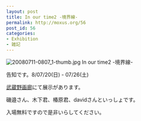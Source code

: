 ```yaml
---
layout: post
title: In our time2 -境界線-
permalink: http://moxus.org/56
post_id: 56
categories: 
- Exhibition
- 雑記
---
```


![20080711-0807_1-thumb.jpg](/images/20080711-0807_1-thumb.jpg)
In our time2 -境界線-

告知です。8/07/20(日) - 07/26(土)

[武蔵野画廊](http://musashino-garo.jp/blog/gallery.html)にて展示があります。

磯邉さん、木下君、椿原君、davidさんといっしょです。

入場無料ですので是非いらしてください。